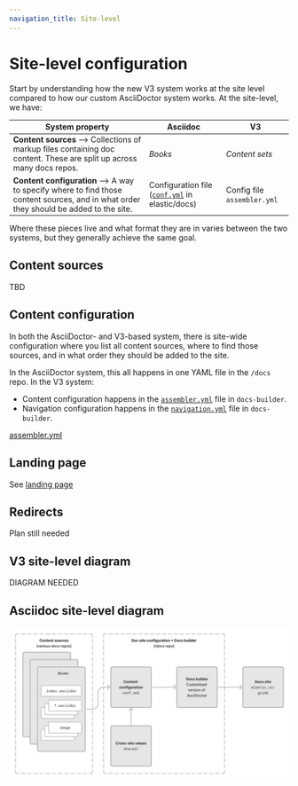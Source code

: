 ```yaml
---
navigation_title: Site-level
---
```


# Site-level configuration

Start by understanding how the new V3 system works at the site level compared to how our custom AsciiDoctor system works. At the site-level, we have:

| System property | Asciidoc | V3 |
| -------------------- | -------------------- | -------------------- |
| **Content sources** --> Collections of markup files containing doc content. These are split up across many docs repos. | _Books_ | _Content sets_ |
| **Content configuration** --> A way to specify where to find those content sources, and in what order they should be added to the site. | Configuration file ([`conf.yml`](https://github.com/elastic/docs/blob/master/conf.yaml) in elastic/docs) | Config file `assembler.yml` |

Where these pieces live and what format they are in varies between the two systems, but they generally achieve the same goal.

## Content sources

TBD

## Content configuration

In both the AsciiDoctor- and V3-based system, there is site-wide configuration where you list all content sources, where to find those sources, and in what order they should be added to the site.

In the AsciiDoctor system, this all happens in one YAML file in the `/docs` repo. In the V3 system:
* Content configuration happens in the [`assembler.yml`](https://github.com/elastic/docs-builder/blob/main/config/assembler.yml) file in `docs-builder`.
* Navigation configuration happens in the [`navigation.yml`](https://github.com/elastic/docs-builder/blob/main/config/navigation.yml) file in `docs-builder`.

[assembler.yml](./content.md)

## Landing page

See [landing page](./landing-page.md)

## Redirects

Plan still needed

## V3 site-level diagram

DIAGRAM NEEDED

## Asciidoc site-level diagram

![site-level config in the asciidoc system](./img/site-level-asciidoctor.png)

